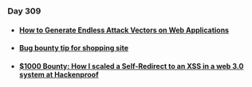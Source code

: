 ### Day 309

#### [<ul><li>How to Generate Endless Attack Vectors on Web Applications</ul></li>](https://blog.criticalthinkingpodcast.io/p/how-to-generate-endless-attack-vectors-on-web-applications)
#### [<ul><li>Bug bounty tip for shopping site </ul></li>](https://twitter.com/Jayesh25_/status/1724738222515785928)
#### [<ul><li>$1000 Bounty: How I scaled a Self-Redirect to an XSS in a web 3.0 system at Hackenproof</ul></li>](https://erickfernandox.medium.com/1000-bounty-how-i-scaled-a-self-redirect-to-an-xss-in-a-web-3-0-system-at-hackenproof-37380f701892)
